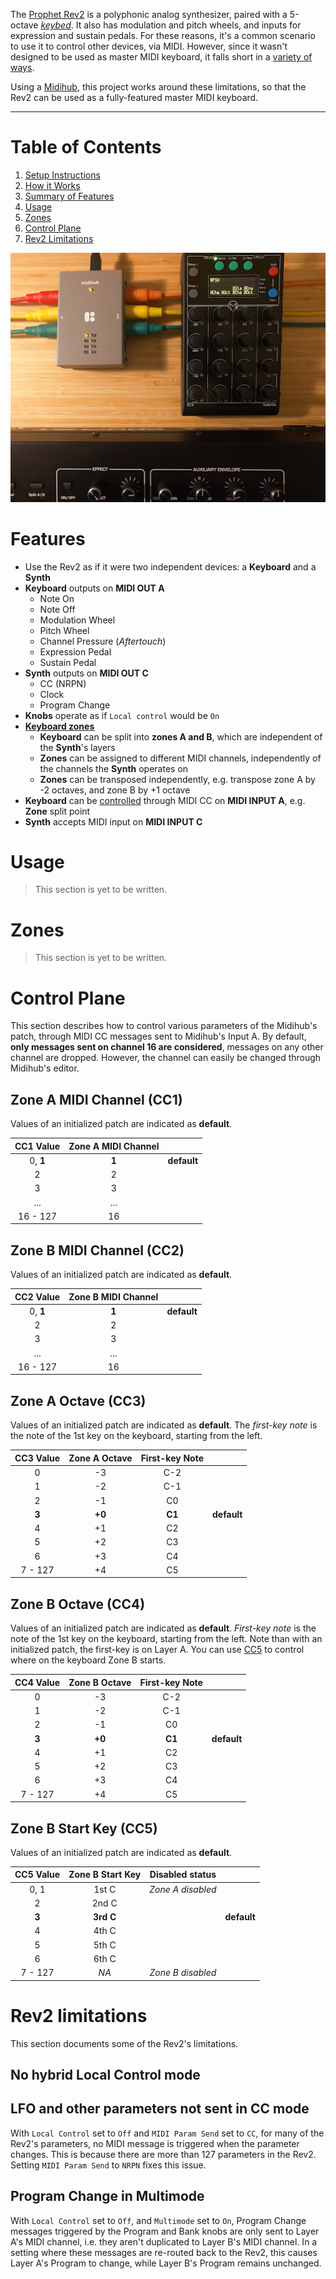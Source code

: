 The [Prophet Rev2](https://www.sequential.com/product/prophetrev2/) is a polyphonic analog synthesizer, paired with a 5-octave *[keybed](https://www.sweetwater.com/insync/keybed/)*. It also has modulation and pitch wheels, and inputs for expression and sustain pedals. For these reasons, it's a common scenario to use it to control other devices, via MIDI. However, since it wasn't designed to be used as master MIDI keyboard, it falls short in a [variety of ways](#rev2-limitations).

Using a [Midihub](https://blokas.io/midihub), this project works around these limitations, so that the Rev2 can be used as a fully-featured master MIDI keyboard.

---

# Table of Contents
1. [Setup Instructions](setup.md)
1. [How it Works](how.md)
1. [Summary of Features](#features)
1. [Usage](#usage)
1. [Zones](#zones)
1. [Control Plane](#control-plane)
1. [Rev2 Limitations](#rev2-limitations)

![Mood](mood.jpg "Mood")

# Features

- Use the Rev2 as if it were two independent devices: a **Keyboard** and a **Synth**
- **Keyboard** outputs on **MIDI OUT A**
    - Note On
    - Note Off
    - Modulation Wheel
    - Pitch Wheel
    - Channel Pressure (*Aftertouch*)
    - Expression Pedal
    - Sustain Pedal
- **Synth** outputs on **MIDI OUT C**
    - CC (NRPN)
    - Clock
    - Program Change
- **Knobs** operate as if `Local control` would be `On`
- [**Keyboard zones**](#zones)
    - **Keyboard** can be split into **zones A and B**, which are independent of the **Synth**'s layers
    - **Zones** can be assigned to different MIDI channels, independently of the channels the **Synth** operates on
    - **Zones** can be transposed independently, e.g. transpose zone A by -2 octaves, and zone B by +1 octave
- **Keyboard** can be [controlled](#control-plane) through MIDI CC on **MIDI INPUT A**, e.g. **Zone** split point
- **Synth** accepts MIDI input on **MIDI INPUT C**

# Usage
> This section is yet to be written.

# Zones
> This section is yet to be written.

# Control Plane
This section describes how to control various parameters of the Midihub's patch, through MIDI CC messages sent to Midihub's Input A. By default, **only messages sent on channel 16 are considered**, messages on any other channel are dropped. However, the channel can easily be changed through Midihub's editor.

## Zone A MIDI Channel (CC1)
Values of an initialized patch are indicated as **default**.

| CC1 Value | Zone A MIDI Channel ||
|:---------:|:-------------------:|-|
| 0, **1**  | **1**               | **default** |
| 2         | 2                   ||
| 3         | 3                   ||
| ...       | ...                 ||
| 16 - 127  | 16                  ||

## Zone B MIDI Channel (CC2)
Values of an initialized patch are indicated as **default**.

| CC2 Value | Zone B MIDI Channel ||
|:---------:|:--------------------:|-|
| 0, **1**  | **1**               | **default** |
| 2         | 2                   |
| 3         | 3                   |
| ...       | ...                 |
| 16 - 127  | 16                  |

## Zone A Octave (CC3)
Values of an initialized patch are indicated as **default**. The *first-key note* is the note of the 1st key on the keyboard, starting from the left.

| CC3 Value | Zone A Octave | First-key Note ||
|:---------:|:-------------:|:--------------:|-|
| 0         | -3            | C-2            ||
| 1         | -2            | C-1            ||
| 2         | -1            | C0             ||
| **3**     | **+0**        | **C1**         | **default** |
| 4         | +1            | C2             |
| 5         | +2            | C3             |
| 6         | +3            | C4             |
| 7 - 127   | +4            | C5             |

## Zone B Octave (CC4)
Values of an initialized patch are indicated as **default**. *First-key note* is the note of the 1st key on the keyboard, starting from the left. Note than with an initialized patch, the first-key is on Layer A. You can use [CC5](#zone-b-start-key-cc5) to control where on the keyboard Zone B starts.

| CC4 Value | Zone B Octave | First-key Note ||
|:---------:|:-------------:|:--------------:|-|
| 0         | -3            | C-2            ||
| 1         | -2            | C-1            ||
| 2         | -1            | C0             ||
| **3**     | **+0**        | **C1**         | **default** |
| 4         | +1            | C2             |
| 5         | +2            | C3             |
| 6         | +3            | C4             |
| 7 - 127   | +4            | C5             |

## Zone B Start Key (CC5)
Values of an initialized patch are indicated as **default**.

| CC5 Value | Zone B Start Key  | Disabled status   ||
|:---------:|:-----------------:|:-----------------:|-|
| 0, 1      | 1st C             | *Zone A disabled* ||
| 2         | 2nd C             |||
| **3**     | **3rd C**         || **default** |
| 4         | 4th C             ||
| 5         | 5th C             ||
| 6         | 6th C             ||
| 7 - 127   | *NA*              | *Zone B disabled* |

# Rev2 limitations
This section documents some of the Rev2's limitations.

## No hybrid Local Control mode

## LFO and other parameters not sent in CC mode
With `Local Control` set to `Off` and `MIDI Param Send` set to `CC`, for many of the Rev2's parameters, no MIDI message is triggered when the parameter changes. This is because there are more than 127 parameters in the Rev2. Setting `MIDI Param Send` to `NRPN` fixes this issue.

## Program Change in Multimode
With `Local Control` set to `Off`, and `Multimode` set to `On`, Program Change messages triggered by the Program and Bank knobs are only sent to Layer A's MIDI channel, i.e. they aren't duplicated to Layer B's MIDI channel. In a setting where these messages are re-routed back to the Rev2, this causes Layer A's Program to change, while Layer B's Program remains unchanged.
